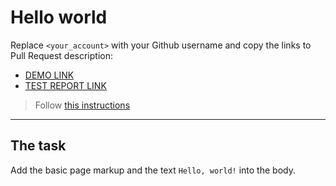# Hello world
Replace `<your_account>` with your Github username and copy the links to Pull Request description:
- [DEMO LINK](https://maksym-erokhin.github.io/layout_hello-world/)
- [TEST REPORT LINK](https://maksym-erokhin.github.io/layout_hello-world/report/html_report/)

> Follow [this instructions](https://mate-academy.github.io/layout_task-guideline/#how-to-solve-the-layout-tasks-on-github)
___

## The task 
Add the basic page markup and the text `Hello, world!` into the body.
